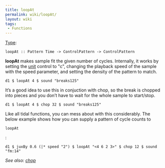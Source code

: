 ```yaml
---
title: loopAt
permalink: wiki/loopAt/
layout: wiki
tags:
 - Functions
---
```


[Type](/wiki/Type_signature "wikilink"):

    loopAt :: Pattern Time -> ControlPattern -> ControlPattern

**loopAt** makes sample fit the given number of cycles. Internally, it
works by setting the [unit](unit "wikilink") control to "c", changing
the playback speed of the sample with the speed parameter, and setting
the density of the pattern to match.

    d1 $ loopAt 4 $ sound "breaks125"

It’s a good idea to use this in conjuction with chop, so the break is
chopped into pieces and you don’t have to wait for the whole sample to
start/stop.

    d1 $ loopAt 4 $ chop 32 $ sound "breaks125"

Like all tidal functions, you can mess about with this considerably. The
below example shows how you can supply a pattern of cycle counts to

    loopAt

:

    d1 $ juxBy 0.6 (|* speed "2") $ loopAt "<4 6 2 3>" $ chop 12 $ sound "fm:14"

*See also: [chop](chop "wikilink")*
